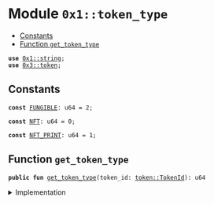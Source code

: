 
<a name="0x1_token_type"></a>

# Module `0x1::token_type`



-  [Constants](#@Constants_0)
-  [Function `get_token_type`](#0x1_token_type_get_token_type)


<pre><code><b>use</b> <a href="../../aptos-framework/../aptos-stdlib/../move-stdlib/doc/string.md#0x1_string">0x1::string</a>;
<b>use</b> <a href="token.md#0x3_token">0x3::token</a>;
</code></pre>



<a name="@Constants_0"></a>

## Constants


<a name="0x1_token_type_FUNGIBLE"></a>



<pre><code><b>const</b> <a href="token_type.md#0x1_token_type_FUNGIBLE">FUNGIBLE</a>: u64 = 2;
</code></pre>



<a name="0x1_token_type_NFT"></a>



<pre><code><b>const</b> <a href="token_type.md#0x1_token_type_NFT">NFT</a>: u64 = 0;
</code></pre>



<a name="0x1_token_type_NFT_PRINT"></a>



<pre><code><b>const</b> <a href="token_type.md#0x1_token_type_NFT_PRINT">NFT_PRINT</a>: u64 = 1;
</code></pre>



<a name="0x1_token_type_get_token_type"></a>

## Function `get_token_type`



<pre><code><b>public</b> <b>fun</b> <a href="token_type.md#0x1_token_type_get_token_type">get_token_type</a>(token_id: <a href="token.md#0x3_token_TokenId">token::TokenId</a>): u64
</code></pre>



<details>
<summary>Implementation</summary>


<pre><code><b>public</b> <b>fun</b> <a href="token_type.md#0x1_token_type_get_token_type">get_token_type</a>(token_id: TokenId): u64 {
    <b>let</b> token_data_id = <a href="token.md#0x3_token_get_tokendata_id">token::get_tokendata_id</a>(token_id);
    <b>let</b> (_, _, _, property_version) = <a href="token.md#0x3_token_get_token_id_fields">token::get_token_id_fields</a>(&token_id);
    <b>let</b> mutability_config = <a href="token.md#0x3_token_get_token_mutability_config">token::get_token_mutability_config</a>(token_data_id);
    <b>let</b> maximum = <a href="token.md#0x3_token_get_tokendata_maximum">token::get_tokendata_maximum</a>(token_data_id);
    <b>if</b> (maximum == 1 && !<a href="token.md#0x3_token_get_token_mutability_maximum">token::get_token_mutability_maximum</a>(mutability_config)){
        <a href="token_type.md#0x1_token_type_NFT">NFT</a>
    } <b>else</b> <b>if</b> (property_version &gt; 0) {
        <a href="token_type.md#0x1_token_type_NFT_PRINT">NFT_PRINT</a>
    } <b>else</b> {
        <a href="token_type.md#0x1_token_type_FUNGIBLE">FUNGIBLE</a>
    }
}
</code></pre>



</details>


[move-book]: https://move-language.github.io/move/introduction.html
